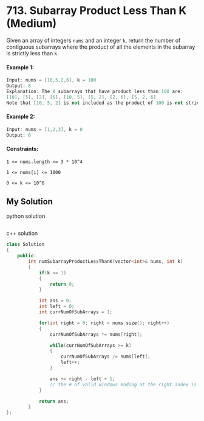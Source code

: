 
# 713. Subarray Product Less Than K (Medium)

Given an array of integers `nums` and an integer `k`, return the number of contiguous subarrays where the product of all the elements in the subarray is strictly less than `k`.

#### Example 1:

```c++
Input: nums = [10,5,2,6], k = 100
Output: 8
Explanation: The 8 subarrays that have product less than 100 are:
[10], [5], [2], [6], [10, 5], [5, 2], [2, 6], [5, 2, 6]
Note that [10, 5, 2] is not included as the product of 100 is not strictly less than k.
```


#### Example 2:

```c++
Input: nums = [1,2,3], k = 0
Output: 0
```

#### Constraints:
`1 <= nums.length <= 3 * 10^4`

`1 <= nums[i] <= 1000`

`0 <= k <= 10^6`


## My Solution
python solution

```python

```
c++ solution
```c++
class Solution
{
    public:
        int numSubarrayProductLessThanK(vector<int>& nums, int k) 
        {
            if(k <= 1)
            {
                return 0;
            }

            int ans = 0;
            int left = 0;
            int currNumOfSubArrays = 1;   

            for(int right = 0; right < nums.size(); right++)
            {
                currNumOfSubArrays *= nums[right];

                while(currNumOfSubArrays >= k)
                {
                    currNumOfSubArrays /= nums[left];
                    left++;
                }

                ans += right - left + 1;
                // the # of valid windows ending at the right index is = to size of window = right - left + 1;
            } 

            return ans;
        }
};
```
